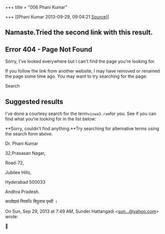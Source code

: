 +++
title = "006 Phani Kumar"

+++
[[Phani Kumar	2013-09-29, 09:04:21 [Source](https://groups.google.com/g/samskrita/c/dieQ7uUtIec)]]



## Namaste.Tried the second link with this result.

##  

## Error 404 - Page Not Found

Sorry, I've looked everywhere but I can't find the page you're looking for.

If you follow the link from another website, I may have removed or renamed the page some time ago. You may want to try searching for the page:

Search

## Suggested results

I've done a courtesy search for the term`viswa3.ram`for you. See if you can find what you're looking for in the list below:

**Sorry, couldn't find anything.**Try searching for alternative terms using the search form above.

  

  

Dr. Phani Kumar

32,Prasasan Nagar,

Road-72,

Jubilee Hills,

Hyderabad 500033

Andhra Pradesh.

  

कालोह्ययं निरवधिः विपुलाच पृथ्वी ।  

  
  

On Sun, Sep 29, 2013 at 7:49 AM, Sunder Hattangadi \<[sun...@yahoo.com]()\> wrote:  



